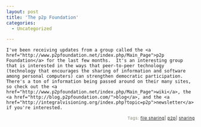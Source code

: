 ```yaml
---
layout: post
title: 'The p2p Foundation'
categories:
  - Uncategorized

---
```



    I've been receiving updates from a group called the <a href="http://www.p2pfoundation.net/index.php/Main_Page">p2p Foundation</a> for the last few months.  It's an interesting group that is interested in the ways that peer-to-peer technology (technology that encourages the sharing of information and software among personal computers) can strengthen democratic participation.  There's a ton of information being passed around on their many sites, so check out the <a href="http://www.p2pfoundation.net/index.php/Main_Page">wiki</a>, the <a href="http://blog.p2pfoundation.com/">blog</a>, and the <a href="http://integralvisioning.org/index.php?topic=p2p">newsletter</a> if you're interested.   
<p style="text-align:right;font-size:11px;letter-spacing:.05em;color:#808979;">Tags: <a href="http://www.technorati.com/tag/file%20sharing" rel="tag">file sharing</a><strong>|</strong> <a href="http://www.technorati.com/tag/p2p" rel="tag">p2p</a><strong>|</strong> <a href="http://www.technorati.com/tag/sharing" rel="tag">sharing</a></p>
